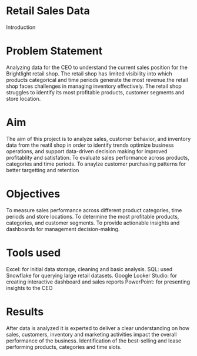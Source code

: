 # Retail Sales Data
Introduction

# Problem Statement
Analyzing data for the CEO to understand the current sales position for the Brightlight retail shop. The retail shop has limited visibility into which products categorical and time periods generate the most revenue.the retail shop faces challenges in managing inventory effectively. The retail shop struggles to identify its most profitable products, customer segments and store location.

# Aim
The aim of this project is to analyze sales, customer behavior, and inventory data from the reatil shop in order to identify trends optimize business operations, and support data-driven decision making for improved profitablity and satisfation.
To evaluate sales performance across products, categories and time periods. To anaylze customer purchasing patterns for better targetting and retention

# Objectives
To measure sales performance across different product categories, time periods and store locations. To determine the most profitable products, categories, and customer segments. To provide actionable insights and dashboards for management decision-making.

# Tools used
Excel: for initial data storage, cleaning and basic analysis.
SQL: used Snowflake for querying large retail datasets.
Google Looker Studio: for creating interactive dashboard and sales reports
PowerPoint: for presenting insights to the CEO

# Results
After data is analyzed it is experted to deliver a clear understanding on how sales, customers, inventory and marketing activities impact the overall performance of the business. Identification of the best-selling and lease performing products, categories and time slots.
